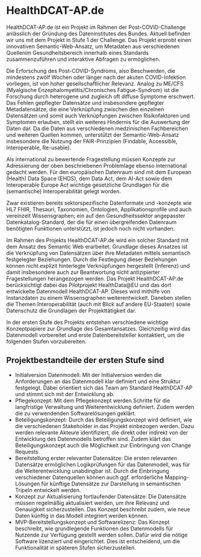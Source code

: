 # HealthDCAT-AP.de
HealthDCAT-AP.de ist ein Projekt im Rahmen der Post-COVID-Challenge anlässlich der Gründung des Dateninstitutes des Bundes. Aktuell befinden wir uns mit dem Projekt in Stufe 1 der Challenge.
Das Projekt erprobt einen innovativen Semantic-Web-Ansatz, um Metadaten aus verschiedenen Quellenim Gesundheitsbereich innerhalb eines Standards zusammenzuführen und interaktive Abfragen zu ermöglichen.

Die Erforschung des Post-COVID-Syndroms, also Beschwerden, die mindestens zwölf Wochen oder länger nach der akuten COVID-Infektion vorliegen, ist von hoher gesellschaftlicher Relevanz. Analog zu ME/CFS (Myalgische Enzephalomyelitis/Chronisches Fatigue-Syndrom) ist die Forschung durch heterogene und zugleich oft diffuse Symptome erschwert. Das Fehlen gepflegter Datensätze und insbesondere gepflegter Metadatensätze, die eine Verknüpfung zwischen den einzelnen Datensätzen und somit auch Verknüpfungen zwischen Risikofaktoren und Symptomen erlauben, stellt ein weiteres Hindernis für die Auswertung der Daten dar. Da die Daten aus verschiedenen medzinischen Fachbereichen und weiteren Quellen kommen, unterstützt der Semantic-Web-Ansatz insbesondere die Nutzung der FAIR-Prinzipien (Findable, Accessible, Interoperable, Re-usable).

Als international zu bewertende Fragestellung müssen Konzepte zur Adressierung der oben beschriebenen Problemlage ebenso international gedacht werden.
Für den europäischen Datenraum sind mit dem European (Health) Data Space (EHDS), dem Data Act, dem AI-Act sowie dem Interoperable Europe Act wichtige gesetzliche Grundlagen für die (semantische) Interoperabilität gelegt worden.

Zwar existieren bereits sektorspezifische Datenformate und -konzepte wie HL7 FHIR, Thesauri, Taxonomien, Ontologien, Applikationsprofile und auch vereinzelt Wissensgraphen; ein auf den Gesundheitssektor angepasster Datenkatalog-Standard, der die für einen übergreifenden Datenraum benötigten Funktionen unterstützt, ist jedoch noch nicht vorhanden.

Im Rahmen des Projekts HealthDCAT-AP.de wird ein solcher Standard mit dem Ansatz des Semantic Web erarbeitet. Grundlage dieses Ansatzes ist die Verknüpfung von Datensätzen über ihre Metadaten mittels semantisch festgelegter Beziehungen. Durch die Festlegung dieser Beziehungen können nicht explizit hinterlegte Verknüpfungen hergestellt (Inferenz) und damit insbesondere auch zur Beantwortung nicht antizipierter Fragestellungen herangezogen werden.
Das Projekt HealthDCAT-AP.de berücksichtigt dabei das Pilotprojekt HealthData@EU und das dort entwickelte Datenmodell HealthDCAT-AP. Dieses wird mithilfe von Instanzdaten zu einem Wissensgraphen weiterentwickelt. Daneben stellen die Themen Interoperabilität (auch mit Blick auf andere EU-Staaten) sowie Datenschutz die Grundlagen der Projekttätigkeit dar.

In der ersten Stufe des Projekts entstehen verschiedene wichtige Konzeptpapiere zur Grundlage des Gesamtansatzes. Gleichzeitig wird das Datenmodell vorbereitet und erste Datenbereitsteller kontaktiert, um die folgenden Stufen vorzubereiten.

## Projektbestandteile der ersten Stufe sind

* Initialversion Datenmodell: Mit der Initialversion werden die Anforderungen an das Datenmodell klar definiert und eine Struktur festgelegt. Dabei orientiert sich das Team am Standard HealthDCAT-AP und stimmt sich mit der Entwicklung ab.
* Pflegekonzept: Mit dem Pflegekonzept werden Schritte für die langfristige Verwaltung und Weiterentwicklung definiert. Zudem werden die zu verwendenden Softwarelösungen geklärt.
* Beteiligungskonzept: Durch das Beteiligungskonzept wird definiert, wie die verschiedenen Stakeholder in das Projekt einbezogen werden. Dazu werden relevante Akteure identifiziert, die direkt oder indirekt von der Entwicklung des Datenmodells betroffen sind. Zudem klärt das Beteiligungskonzept auch die Möglichkeit zur Einbringung von Change Requests
* Bereitstellung erster relevanter Datensätze: Die ersten relevanten Datensätze ermöglichen Logikprüfungen für das Datenmodell, was für die Weiterentwicklung unabdingbar ist. Durch die Einbringung verschiedener Datenquellen können auch ggf. erforderliche Mapping-Lösungen für künftige Datensätze zur Darstellung in semantischen Tripeln entwickelt werden.
* Konzept zur Aktualisierung fortlaufender Datensätze: Die Datensätze müssen regelmäßig aktualisiert werden, um ihre Relevanz und Genauigkeit sicherzustellen. Das Konzept beschreibt zudem, wie neue Daten künftig in das Modell integriert werden können.
* MVP-Bereitstellungskonzept und Softwarelizenz: Das Konzept beschreibt, wie grundlegende Funktionen des Datenmodells für Nutzende zur Verfügung gestellt werden sollen. Dafür wird die nötige Software lizenziert und eingerichtet. Dies ist entscheidend, um die Funktionalität in späteren Stufen sicherzustellen.